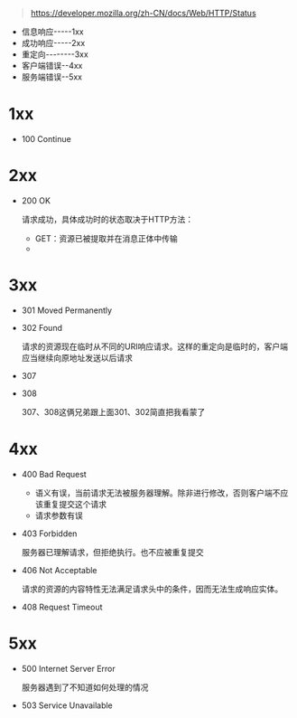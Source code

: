 > https://developer.mozilla.org/zh-CN/docs/Web/HTTP/Status

- 信息响应-----1xx
- 成功响应-----2xx
- 重定向--------3xx
- 客户端错误--4xx
- 服务端错误--5xx

# 1xx

- 100 Continue

# 2xx

- 200 OK

  请求成功，具体成功时的状态取决于HTTP方法：

  - GET：资源已被提取并在消息正体中传输
  - 

# 3xx

- 301 Moved Permanently

- 302 Found

  请求的资源现在临时从不同的URI响应请求。这样的重定向是临时的，客户端应当继续向原地址发送以后请求

- 307

- 308

  307、308这俩兄弟跟上面301、302简直把我看蒙了

# 4xx

- 400 Bad Request

  - 语义有误，当前请求无法被服务器理解。除非进行修改，否则客户端不应该重复提交这个请求
  - 请求参数有误

- 403 Forbidden

  服务器已理解请求，但拒绝执行。也不应被重复提交

- 406 Not Acceptable

  请求的资源的内容特性无法满足请求头中的条件，因而无法生成响应实体。

- 408 Request Timeout

# 5xx

- 500 Internet Server Error

  服务器遇到了不知道如何处理的情况

- 503 Service Unavailable

